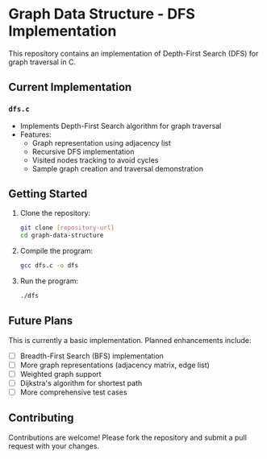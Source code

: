# Graph Data Structure - DFS Implementation

This repository contains an implementation of Depth-First Search (DFS) for graph traversal in C.

## Current Implementation

### `dfs.c`
- Implements Depth-First Search algorithm for graph traversal
- Features:
  - Graph representation using adjacency list
  - Recursive DFS implementation
  - Visited nodes tracking to avoid cycles
  - Sample graph creation and traversal demonstration

## Getting Started

1. Clone the repository:
   ```bash
   git clone [repository-url]
   cd graph-data-structure
   ```

2. Compile the program:
   ```bash
   gcc dfs.c -o dfs
   ```

3. Run the program:
   ```bash
   ./dfs
   ```

## Future Plans

This is currently a basic implementation. Planned enhancements include:
- [ ] Breadth-First Search (BFS) implementation
- [ ] More graph representations (adjacency matrix, edge list)
- [ ] Weighted graph support
- [ ] Dijkstra's algorithm for shortest path
- [ ] More comprehensive test cases

## Contributing

Contributions are welcome! Please fork the repository and submit a pull request with your changes.
